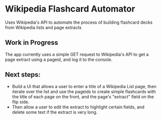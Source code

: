 # Wikipedia Flashcard Automator
Uses Wikipedia's API to automate the process of building flashcard decks from Wikipedia lists and page extracts

## Work in Progress
The app currently uses a simple GET request to Wikipedia's API to get a page extract using a pageid, and log it to the console.

## Next steps:
- Build a UI that allows a user to enter a title of a Wikipedia List page, then iterate over the list and use the pageids to create simple flashcards with the title of each page on the front, and the page's "extract" field on the flip side.
- Then allow a user to edit the extract to highlight certain fields, and delete some text if the extract is very long.
